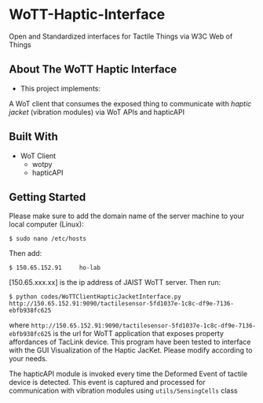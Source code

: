 # WoTT-Haptic-Interface

Open and Standardized interfaces for Tactile Things via W3C Web of Things

## About The WoTT Haptic Interface

 - This project implements:

A WoT client that consumes the exposed thing to communicate with *haptic jacket* (vibration modules) via WoT APIs and hapticAPI
   
## Built With
- WoT Client
	- wotpy
	- hapticAPI

## Getting Started
Please make sure to add the domain name of the server machine to your local computer (Linux):
```
$ sudo nano /etc/hosts
```
Then add:
```
$ 150.65.152.91  	ho-lab
```
[150.65.xxx.xx] is the ip address of JAIST WoTT server.
Then run:
```
$ python codes/WoTTClientHapticJacketInterface.py http://150.65.152.91:9090/tactilesensor-5fd1037e-1c8c-df9e-7136-ebfb938fc625
```
where ```http://150.65.152.91:9090/tactilesensor-5fd1037e-1c8c-df9e-7136-ebfb938fc625``` is the url for WoTT application that exposes property affordances of TacLink device. This program have been tested to interface with the GUI Visualization of the Haptic JacKet. Please modify according to your needs.

The hapticAPI module is invoked every time the Deformed Event of tactile device is detected. This event is captured and processed for communication with vibration modules using ```utils/SensingCells``` class
